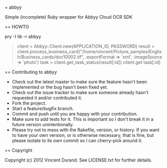 = abbyy

Simple (incomplete) Ruby wrapper for Abbyy Cloud OCR SDK

== HOWTO

pry -I lib -r abbyy

> client = Abbyy::Client.new(APPLICATION_ID, PASSWORD)
> result = client.process_business_card("/home/vincent/Picture_samples/English/Business_cards/doc10002.tif", :exportFormat => 'xml', :imageSource => 'photo')
> task = client.get_task_status(result[:id])
> client.get task[:id]

== Contributing to abbyy
 
* Check out the latest master to make sure the feature hasn't been implemented or the bug hasn't been fixed yet.
* Check out the issue tracker to make sure someone already hasn't requested it and/or contributed it.
* Fork the project.
* Start a feature/bugfix branch.
* Commit and push until you are happy with your contribution.
* Make sure to add tests for it. This is important so I don't break it in a future version unintentionally.
* Please try not to mess with the Rakefile, version, or history. If you want to have your own version, or is otherwise necessary, that is fine, but please isolate to its own commit so I can cherry-pick around it.

== Copyright

Copyright (c) 2012 Vincent Durand. See LICENSE.txt for
further details.

